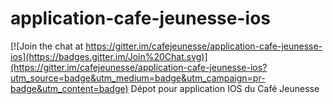 # application-cafe-jeunesse-ios

[![Join the chat at https://gitter.im/cafejeunesse/application-cafe-jeunesse-ios](https://badges.gitter.im/Join%20Chat.svg)](https://gitter.im/cafejeunesse/application-cafe-jeunesse-ios?utm_source=badge&utm_medium=badge&utm_campaign=pr-badge&utm_content=badge)
Dépot pour application IOS du Café Jeunesse
